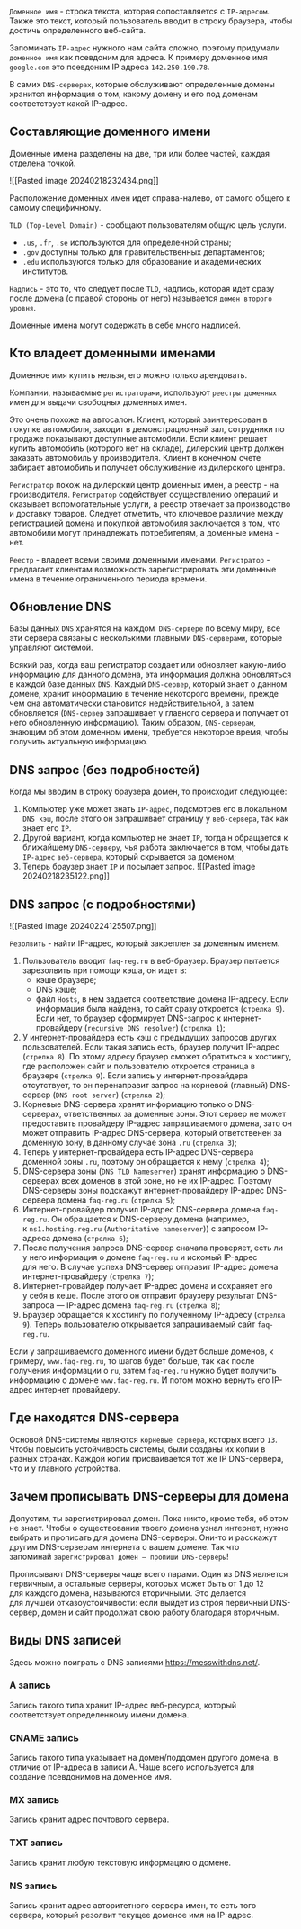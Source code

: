 `Доменное имя` - строка текста, которая сопоставляется с `IP-адресом`. Также это текст, который пользователь вводит в строку браузера, чтобы достичь определенного веб-сайта. 

Запоминать `IP-адрес` нужного нам сайта сложно, поэтому придумали `доменное имя` как псевдоним для адреса. К примеру доменное имя `google.com` это псевдоним IP адреса `142.250.190.78`.

В самих `DNS-серверах`, которые обслуживают определенные домены хранится информация о том, какому домену и его под доменам соответствует какой IP-адрес.

## Составляющие доменного имени

Доменные имена разделены на две, три или более частей, каждая отделена точкой. 

![[Pasted image 20240218232434.png]]

Расположение доменных имен идет справа-налево, от самого общего к самому специфичному.

`TLD (Top-Level Domain)` - сообщают пользователям общую цель услуги.
- `.us`, `.fr`, `.se` используются для определенной страны;
- `.gov` доступны только для правительственных департаментов;
- `.edu` используются только для образование и академических институтов.

`Надпись` - это то, что следует после `TLD`, надпись, которая идет сразу после домена (с правой стороны от него) называется `домен второго уровня`.

Доменные имена могут содержать в себе много надписей.

## Кто владеет доменными именами

Доменное имя купить нельзя, его можно только арендовать.

Компании, называемые `регистраторами`, используют `реестры доменных` имен для выдачи свободных доменных имен.

Это очень похоже на автосалон. Клиент, который заинтересован в покупке автомобиля, заходит в демонстрационный зал, сотрудники по продаже показывают доступные автомобили. Если клиент решает купить автомобиль (которого нет на складе), дилерский центр должен заказать автомобиль у производителя. Клиент в конечном счете забирает автомобиль и получает обслуживание из дилерского центра.

`Регистратор` похож на дилерский центр доменных имен, а реестр - на производителя. `Регистратор` содействует осуществлению операций и оказывает вспомогательные услуги, а реестр отвечает за производство и доставку товаров. Следует отметить, что ключевое различие между регистрацией домена и покупкой автомобиля заключается в том, что автомобили могут принадлежать потребителям, а доменные имена - нет.

`Реестр` - владеет всеми своими доменными именами.
`Регистратор` - предлагает клиентам возможность зарегистрировать эти доменные имена в течение ограниченного периода времени.

## Обновление DNS

Базы данных `DNS` хранятся на каждом` DNS-сервере` по всему миру, все эти сервера связаны с несколькими главными `DNS-серверами`, которые управляют системой.

Всякий раз, когда ваш регистратор создает или обновляет какую-либо информацию для данного домена, эта информация должна обновляться в каждой базе данных `DNS`. Каждый `DNS-сервер`, который знает о данном домене, хранит информацию в течение некоторого времени, прежде чем она автоматически становится недействительной, а затем обновляется (`DNS-сервер` запрашивает у главного сервера и получает от него обновленную информацию). Таким образом, `DNS-серверам`, знающим об этом доменном имени, требуется некоторое время, чтобы получить актуальную информацию.

## DNS запрос (без подробностей)

Когда мы вводим в строку браузера домен, то происходит следующее:
1.  Компьютер уже может знать `IP-адрес`, подсмотрев его в локальном `DNS кэш`, после этого он запрашивает страницу у `веб-сервера`, так как знает его `IP`.
2. Другой вариант, когда компьютер не знает `IP`, тогда н обращается к ближайшему `DNS-серверу`, чья работа заключается в том, чтобы дать `IP-адрес` `веб-сервера`, который скрывается за доменом;
3. Теперь браузер знает `IP` и посылает запрос.
![[Pasted image 20240218235122.png]]

## DNS запрос (с подробностями)

![[Pasted image 20240224125507.png]]

`Резолвить` - найти IP-адрес, который закреплен за доменным именем.

1. Пользователь вводит `faq-reg.ru` в веб-браузер. Браузер пытается зарезолвить при помощи кэша, он ищет в:
	- кэше браузере;
	- DNS кэше;
	- файл `Hosts`, в нем задается соответствие домена IP-адресу.
	Если информация была найдена, то сайт сразу откроется (`стрелка 9`). Если нет, то браузер сформирует DNS-запрос к интернет-провайдеру (`recursive DNS resolver`) (`стрелка 1`);
2. У интернет-провайдера есть кэш с предыдущих запросов других пользователей. Если такая запись есть, браузер получит IP-адрес (`стрелка 8`). По этому адресу браузер сможет обратиться к хостингу, где расположен сайт и пользователю откроется страница в браузере (`стрелка 9`). Если запись у интернет-провайдера отсутствует, то он перенаправит запрос на корневой (главный) DNS-сервер (`DNS root server`) (`стрелка 2`);
3. Корневые DNS-сервера хранят информацию только о DNS-серверах, ответственных за доменные зоны. Этот сервер не может предоставить провайдеру IP-адрес запрашиваемого домена, зато он может отправить IP-адрес DNS-сервера, который ответственен за доменную зону, в данному случае зона `.ru` (`стрелка 3`);
4. Теперь у интернет-провайдера есть IP-адрес DNS-сервера доменной зоны `.ru`, поэтому он обращается к нему (`стрелка 4`);
5. DNS-сервера зоны (`DNS TLD Nameserver`) хранят информацию о DNS-серверах всех доменов в этой зоне, но не их IP-адрес. Поэтому DNS-серверы зоны подскажут интернет-провайдеру IP-адрес DNS-сервера домена `faq-reg.ru` (`стрелка 5`);
6. Интернет-провайдер получил IP-адрес DNS-сервера домена `faq-reg.ru`. Он обращается к DNS-серверу домена (например, к `ns1.hosting.reg.ru` (`Authoritative nameserver`)) с запросом IP-адреса домена (`стрелка 6`);
7. После получения запроса DNS-сервер сначала проверяет, есть ли у него информация о домене `faq-reg.ru` и искомый IP-адрес для него. В случае успеха DNS-сервер отправит IP-адрес домена интернет-провайдеру (`стрелка 7`);
8. Интернет-провайдер получает IP-адрес домена и сохраняет его у себя в кеше. После этого он отправит браузеру результат DNS-запроса — IP-адрес домена `faq-reg.ru` (`стрелка 8`);
9. Браузер обращается к хостингу по полученному IP-адресу (`стрелка 9`). Теперь пользователю открывается запрашиваемый сайт `faq-reg.ru`.

Если у запрашиваемого доменного имени будет больше доменов, к примеру, `www.faq-reg.ru`, то шагов будет больше, так как после получения информации о `ru`, затем `faq-reg.ru` нужно будет получить информацию о домене `www.faq-reg.ru`. И потом можно вернуть его IP-адрес интернет провайдеру.

## Где находятся DNS-cервера

Основой DNS-системы являются `корневые сервера`, которых всего `13`. Чтобы повысить устойчивость системы, были созданы их копии в разных странах. Каждой копии присваивается тот же IP DNS-сервера, что и у главного устройства.

## Зачем прописывать DNS-серверы для домена

Допустим, ты зарегистрировал домен. Пока никто, кроме тебя, об этом не знает. Чтобы о существовании твоего домена узнал интернет, нужно выбрать и прописать для домена DNS-серверы. Они-то и расскажут другим DNS-серверам интернета о вашем домене. Так что запоминай `зарегистрировал домен — пропиши DNS-серверы`!

Прописывают DNS-серверы чаще всего парами. Один из DNS является первичным, а остальные серверы, которых может быть от 1 до 12 для каждого домена, называются вторичными. Это делается для лучшей отказоустойчивости: если выйдет из строя первичный DNS-сервер, домен и сайт продолжат свою работу благодаря вторичным.

## Виды DNS записей

Здесь можно поиграть с DNS записями https://messwithdns.net/.
### A запись

Запись такого типа хранит IP-адрес веб-ресурса, который соответствует определенному имени домена.
### CNAME запись

Запись такого типа указывает на домен/поддомен другого домена, в отличие от IP-адреса в записи A. Чаще всего используется для создание псевдонимов на доменное имя.
### MX запись

Запись хранит адрес почтового сервера.
### TXT запись

Запись хранит любую текстовую информацию о домене.
### NS запись

Запись хранит адрес авторитетного сервера имен, то есть того сервера, который резолвит текущее доменое имя на IP-адрес.



